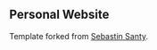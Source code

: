 ## Personal Website

Template forked from [Sebastin Santy](https://github.com/SebastinSanty/minimal-research-theme).




